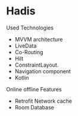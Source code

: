 # Hadis

Used Technologies  

- MVVM architecture
- LiveData
- Co-Routing
- Hilt
- ConstraintLayout.
- Navigation component
- Kotlin

Online offline Features
- Retrofit Network cache
- Room Database
